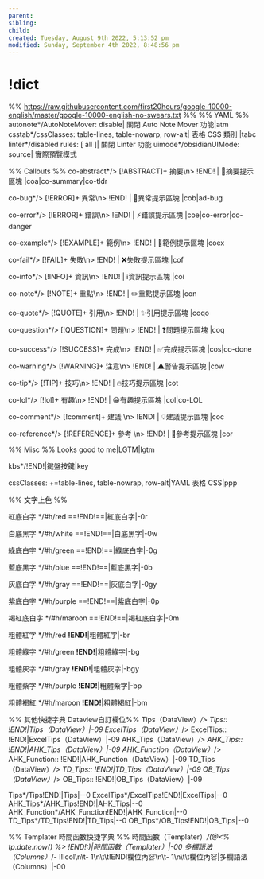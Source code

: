 ```yaml
---
parent: 
sibling: 
child: 
created: Tuesday, August 9th 2022, 5:13:52 pm
modified: Sunday, September 4th 2022, 8:48:56 pm
---
```

# !dict
%% https://raw.githubusercontent.com/first20hours/google-10000-english/master/google-10000-english-no-swears.txt %%
%% YAML %%
autonote*/AutoNoteMover: disable| 關閉 Auto Note Mover 功能|atm
csstab*/cssClasses: table-lines, table-nowarp, row-alt| 表格 CSS 類別 |tabc
linter*/disabled rules: [ all ]| 關閉 Linter 功能
uimode*/obsidianUIMode: source| 實際預覽模式


%% Callouts %%
co-abstract*/> [!ABSTRACT]+ 摘要\n> !END! | 📔摘要提示區塊 |coa|co-summary|co-tldr

co-bug*/> [!ERROR]+ 異常\n> !END! | 🐞異常提示區塊 |cob|ad-bug

co-error*/> [!ERROR]+ 錯誤\n> !END! | ⚡錯誤提示區塊 |coe|co-error|co-danger

co-example*/> [!EXAMPLE]+ 範例\n> !END! | 📑範例提示區塊 |coex

co-fail*/> [!FAIL]+ 失敗\n> !END! | ❌失敗提示區塊 |cof

co-info*/> [!INFO]+ 資訊\n> !END! | ℹ️資訊提示區塊 |coi

co-note*/> [!NOTE]+ 重點\n> !END! | ✏️重點提示區塊 |con

co-quote*/> [!QUOTE]+ 引用\n> !END! | ✨引用提示區塊 |coqo

co-question*/> [!QUESTION]+ 問題\n> !END! | ❓問題提示區塊 |coq

co-success*/> [!SUCCESS]+ 完成\n> !END! | ✅完成提示區塊 |cos|co-done

co-warning*/> [!WARNING]+ 注意\n> !END! | ⚠️警告提示區塊 |cow

co-tip*/> [!TIP]+ 技巧\n> !END! | 🔥技巧提示區塊 |cot

co-lol*/> [!lol]+ 有趣\n> !END! | 😁有趣提示區塊 |col|co-LOL

co-comment*/> [!comment]+ 建議 \n> !END! | 💡建議提示區塊 |coc

co-reference*/> [!REFERENCE]+ 參考 \n> !END! | 📖參考提示區塊 |cor

%% Misc %%
Looks good to me|LGTM|lgtm

kbs*/<span class="keybs">!END!</span>|鍵盤按鍵|key

cssClasses: +=table-lines, table-nowrap, row-alt|YAML 表格 CSS|ppp


%% 文字上色 %%

紅底白字 */#h/red ==!END!==|紅底白字|-0r

白底黑字 */#h/white ==!END!==|白底黑字|-0w

綠底白字 */#h/green ==!END!==|綠底白字|-0g

藍底黑字 */#h/blue ==!END!==|藍底黑字|-0b

灰底白字 */#h/gray ==!END!==|灰底白字|-0gy

紫底白字 */#h/purple ==!END!==|紫底白字|-0p

褐紅底白字 */#h/maroon ==!END!==|褐紅底白字|-0m

粗體紅字 */#h/red **!END!**|粗體紅字|-br

粗體綠字 */#h/green **!END!**|粗體綠字|-bg

粗體灰字 */#h/gray **!END!**|粗體灰字|-bgy

粗體紫字 */#h/purple **!END!**|粗體紫字|-bp

粗體褐紅 */#h/maroon **!END!**|粗體褐紅|-bm


%% 其他快捷字典 Dataview自訂欄位%%
Tips（DataView）*/> Tips:: !END!|Tips（DataView）|-09
ExcelTips（DataView）*/> ExcelTips:: !END!|ExcelTips（DataView）|-09
AHK_Tips（DataView）*/> AHK_Tips:: !END!|AHK_Tips（DataView）|-09
AHK_Function（DataView）*/> AHK_Function:: !END!|AHK_Function（DataView）|-09
TD_Tips（DataView）*/> TD_Tips:: !END!|TD_Tips（DataView）|-09
OB_Tips（DataView）*/> OB_Tips:: !END!|OB_Tips（DataView）|-09

Tips*/Tips!END!|Tips|--0
ExcelTips*/ExcelTips!END!|ExcelTips|--0
AHK_Tips*/AHK_Tips!END!|AHK_Tips|--0
AHK_Function*/AHK_Function!END!|AHK_Function|--0
TD_Tips*/TD_Tips!END!|TD_Tips|--0
OB_Tips*/OB_Tips!END!|OB_Tips|--0

%% Templater 時間函數快捷字典 %%
時間函數（Templater）*/(@<% tp.date.now() %> !END!:)|時間函數（Templater）|-00
多欄語法（Columns）*/- !!!col\n\t- 1\n\t\t!END!欄位內容\n\t- 1\n\t\t欄位內容|多欄語法（Columns）|-00


